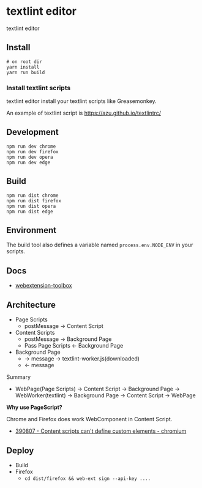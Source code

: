 # textlint editor

textlint editor

## Install

    # on root dir
    yarn install 
    yarn run build

### Install textlint scripts

textlint editor install your textlint scripts like Greasemonkey.

An example of textlint script is https://azu.github.io/textlintrc/

## Development

    npm run dev chrome
    npm run dev firefox
    npm run dev opera
    npm run dev edge

## Build

    npm run dist chrome
    npm run dist firefox
    npm run dist opera
    npm run dist edge

## Environment

The build tool also defines a variable named `process.env.NODE_ENV` in your scripts. 

## Docs

* [webextension-toolbox](https://github.com/HaNdTriX/webextension-toolbox)

## Architecture

- Page Scripts
    - postMessage → Content Script
- Content Scripts
    - postMessage → Background Page
    - Pass Page Scripts ← Background Page
- Background Page
    - → message → textlint-worker.js(downloaded)
    - ← message 

Summary

- WebPage(Page Scripts) → Content Script → Background Page → WebWorker(textlint) → Background Page → Content Script → WebPage

**Why use PageScript?**

Chrome and Firefox does work WebComponent in Content Script.

- [390807 - Content scripts can't define custom elements - chromium](https://bugs.chromium.org/p/chromium/issues/detail?id=390807)

## Deploy

- Build
- Firefox
  - `cd dist/firefox && web-ext sign --api-key ....`
